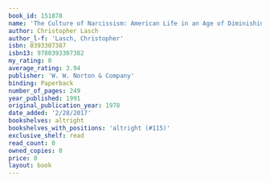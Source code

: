 ```yaml
---
book_id: 151878
name: 'The Culture of Narcissism: American Life in an Age of Diminishing Expectations'
author: Christopher Lasch
author_l-f: 'Lasch, Christopher'
isbn: 0393307387
isbn13: 9780393307382
my_rating: 0
average_rating: 3.94
publisher: 'W. W. Norton & Company'
binding: Paperback
number_of_pages: 249
year_published: 1991
original_publication_year: 1978
date_added: '2/28/2017'
bookshelves: altright
bookshelves_with_positions: 'altright (#115)'
exclusive_shelf: read
read_count: 0
owned_copies: 0
price: 0
layout: book
---
```

